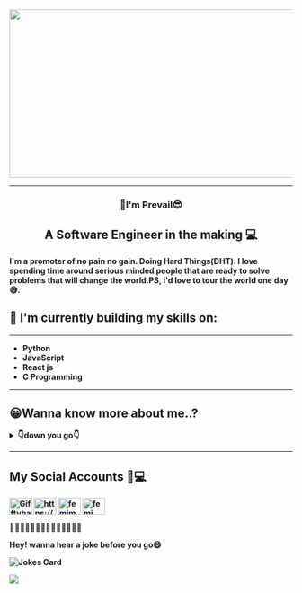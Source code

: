 
<span style="border-radius:15px" text-align="center">
<img src="https://user-images.githubusercontent.com/117872283/216997404-73759ab1-4e56-4245-825c-eeb6082653cf.gif" width="900px" height="300px">
</span>

___
<h3 align="center">
👋I'm <b>Prevail😎
</h3>
<h2 align="center">
A Software Engineer in the making 💻
</h2>
I'm a promoter of no pain no gain. Doing Hard Things(DHT). I love spending time around serious minded people that are ready to solve problems that will change the world.PS, i'd love to tour the world one day😅.

 
 ## 🌱 I'm currently building my skills on:
 ___

* Python
* JavaScript
* React js
* C Programming

<!--[![Top Langs](https://github-readme-stats.vercel.app/api/top-langs/?username=prevailugah&show_icons=true&theme=radical)](https://github.com/anuraghazra/github-readme-stats) -->
 
___
##  😀Wanna know more about me..?
<details>
<summary>
 <b> 👇down you go👇 </b>
</summary>
<p>

 **[` You just added to the number `](#PrevailUgah)**
  
 ![Visitor Count](https://profile-counter.glitch.me/{prevailugah}/count.svg)
 
 ___
 
 ### so..
🏷️ I enjoy being around smart and playful people😂      
🏷️ I eat alot..🍝🍩🍰   and also drink alot of coffee ☕ that is justified,i'm a programmer😅             
🏷️ I'm also an instrumentalist, a lover of good music 🎹🎸 🎧       
🏷️ Fun fact 👉  For some reason i don't like "**C**" that much😓          
🏷️ I'm a **NIGERIAN** 🇳🇬        
🏷️ I read alot📕📕 📌check out this book by [swyx](https://github.com/sw-yx), [The Coding Career Handbook](https://learninpublic.org/?from=GH%20README).Trust me,you'll thank me later😉                  
🏷️ I love people that can see my mistakes and correct me.    
🏷️ I'm looking forward to working in a company, where i can put my skills to practise 💻🎀       
🏷️ lastly, i love meeting new people and making friends 💬 so please reach out to me via my ..        
 ✉️ <b>Gmail</b>: prevailbugah@gmail.com         
 ✉️ <b>Outlook </b> : prevailugah@outlook.com          
  📱 or via my social accounts below. Lets get to know each other 📱   
 
 

That is all about me for now😴💤
</p>

</details>

___
## My Social Accounts 📲💻
<p align="center">

<a href="https://twitter.com/prevail_ugah" target="blank"><img align="center" src="https://raw.githubusercontent.com/rahuldkjain/github-profile-readme-generator/master/src/images/icons/Social/twitter.svg" alt="Gifftybabe" height="30" width="40" /></a>
<a href="https://www.linkedin.com/in/prevail-b-ugah" target="blank"><img align="center" src="https://raw.githubusercontent.com/rahuldkjain/github-profile-readme-generator/master/src/images/icons/Social/linked-in-alt.svg" alt="https://www.linkedin.com/in/Gifftybabe/" height="30" width="40" /></a>
<a href="https://www.facebook.com/prevail.ugah" target="blank"><img align="center" src="https://raw.githubusercontent.com/rahuldkjain/github-profile-readme-generator/master/src/images/icons/Social/facebook.svg" alt="femimakay" height="30" width="40" /></a>
 <a href="https://www.instagram.com/prevail.ugah" target="blank"><img align="center" src="https://raw.githubusercontent.com/rahuldkjain/github-profile-readme-generator/master/src/images/icons/Social/instagram.svg" alt="femi_makay" height="30" width="40" /></a>
</p>
 
<p>🔸🔸🔸🔸🔸🔸🔸🔸🔸🔸🔸🔸🔸🔸</p>
 <p>Hey! wanna hear a joke before you go😄</p>
<img src="https://readme-jokes.vercel.app/api?hideBorder" alt="Jokes Card" />

<p >
  <img src="https://readme-typing-svg.demolab.com/?lines=Thanks+for+reading+my+profile😁;+Don't+forget+to+star⭐⭐+my+repo's+and+follow👍+me+;Byeeeeeeeeee👋👋👋👋👋&font=Fira%20Code&center=true&width=840&height=50&duration=4100&pause=1000&color=ff652f">
</p>

 
 
 













